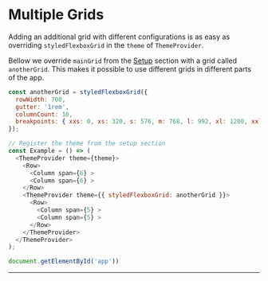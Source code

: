 # Multiple Grids

Adding an additional grid with different configurations is as easy as overriding `styledFlexboxGrid` in the `theme` of `ThemeProvider`.

Bellow we override `mainGrid` from the [Setup](#setup) section with a grid called `anotherGrid`.
This makes it possible to use different grids in different parts of the app.

```javascript
const anotherGrid = styledFlexboxGrid({
  rowWidth: 700,
  gutter: '1rem',
  columnCount: 10,
  breakpoints: { xxs: 0, xs: 320, s: 576, m: 768, l: 992, xl: 1200, xxl: 1440, },
});

// Register the theme from the setup section
const Example = () => (
  <ThemeProvider theme={theme}>
    <Row>
      <Column span={6} >
      <Column span={6} >
    </Row>
    <ThemeProvider theme={{ styledFlexboxGrid: anotherGrid }}>
      <Row>
        <Column span={5} >
        <Column span={5} >
      </Row>
    </ThemeProvider>
  </ThemeProvider>
);

document.getElementById('app'))
```
---
